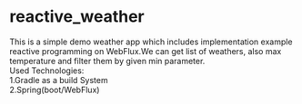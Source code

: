 # reactive_weather
This is a simple demo weather app which includes implementation example reactive programming 
on WebFlux.We can get list of weathers, also max temperature and filter them by given min parameter.<br>
Used Technologies:<br>
1.Gradle as a build System<br>
2.Spring(boot/WebFlux)<br>
  
